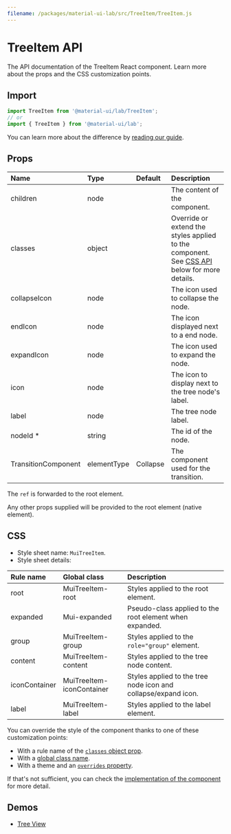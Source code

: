 ```yaml
---
filename: /packages/material-ui-lab/src/TreeItem/TreeItem.js
---
```


<!--- This documentation is automatically generated, do not try to edit it. -->

# TreeItem API

<p class="description">The API documentation of the TreeItem React component. Learn more about the props and the CSS customization points.</p>

## Import

```js
import TreeItem from '@material-ui/lab/TreeItem';
// or
import { TreeItem } from '@material-ui/lab';
```

You can learn more about the difference by [reading our guide](/guides/minimizing-bundle-size/).



## Props

| Name | Type | Default | Description |
|:-----|:-----|:--------|:------------|
| <span class="prop-name">children</span> | <span class="prop-type">node</span> |  | The content of the component. |
| <span class="prop-name">classes</span> | <span class="prop-type">object</span> |  | Override or extend the styles applied to the component. See [CSS API](#css) below for more details. |
| <span class="prop-name">collapseIcon</span> | <span class="prop-type">node</span> |  | The icon used to collapse the node. |
| <span class="prop-name">endIcon</span> | <span class="prop-type">node</span> |  | The icon displayed next to a end node. |
| <span class="prop-name">expandIcon</span> | <span class="prop-type">node</span> |  | The icon used to expand the node. |
| <span class="prop-name">icon</span> | <span class="prop-type">node</span> |  | The icon to display next to the tree node's label. |
| <span class="prop-name">label</span> | <span class="prop-type">node</span> |  | The tree node label. |
| <span class="prop-name required">nodeId&nbsp;*</span> | <span class="prop-type">string</span> |  | The id of the node. |
| <span class="prop-name">TransitionComponent</span> | <span class="prop-type">elementType</span> | <span class="prop-default">Collapse</span> | The component used for the transition. |

The `ref` is forwarded to the root element.

Any other props supplied will be provided to the root element (native element).

## CSS

- Style sheet name: `MuiTreeItem`.
- Style sheet details:

| Rule name | Global class | Description |
|:-----|:-------------|:------------|
| <span class="prop-name">root</span> | <span class="prop-name">MuiTreeItem-root</span> | Styles applied to the root element.
| <span class="prop-name">expanded</span> | <span class="prop-name">Mui-expanded</span> | Pseudo-class applied to the root element when expanded.
| <span class="prop-name">group</span> | <span class="prop-name">MuiTreeItem-group</span> | Styles applied to the `role="group"` element.
| <span class="prop-name">content</span> | <span class="prop-name">MuiTreeItem-content</span> | Styles applied to the tree node content.
| <span class="prop-name">iconContainer</span> | <span class="prop-name">MuiTreeItem-iconContainer</span> | Styles applied to the tree node icon and collapse/expand icon.
| <span class="prop-name">label</span> | <span class="prop-name">MuiTreeItem-label</span> | Styles applied to the label element.

You can override the style of the component thanks to one of these customization points:

- With a rule name of the [`classes` object prop](/customization/components/#overriding-styles-with-classes).
- With a [global class name](/customization/components/#overriding-styles-with-global-class-names).
- With a theme and an [`overrides` property](/customization/globals/#css).

If that's not sufficient, you can check the [implementation of the component](https://github.com/mui-org/material-ui/blob/master/packages/material-ui-lab/src/TreeItem/TreeItem.js) for more detail.

## Demos

- [Tree View](/components/tree-view/)

